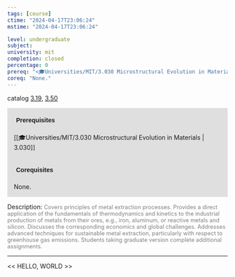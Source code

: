 ```yaml
---
tags: [course]
ctime: "2024-04-17T23:06:24"
mstime: "2024-04-17T23:06:24"

level: undergraduate
subject: 
university: mit
completion: closed
percentage: 0
prereq: "<🎓Universities/MIT/3.030 Microstructural Evolution in Materials>"
coreq: "None."
---
```


catalog [3.19](http://student.mit.edu/catalog/m3a.html#3.19), [3.50](http://student.mit.edu/catalog/m3b.html#3.50)

<span style="display: block; padding: 15px; background-color: rgb(100, 100, 100, 0.2);"><font id="m_prereq2953_0" style="display: block; font-family: Arial, sans-serif; font-weight: bold; padding: 5px">Prerequisites</font><br><span id="prereq2953_0">[[🎓Universities/MIT/3.030 Microstructural Evolution in Materials | 3.030]]</span></span>
<span style="display: block; padding: 15px; background-color: rgb(100, 100, 100, 0.2);"><font id="m_coreq2953_0" style="display: block; font-family: Arial, sans-serif; font-weight: bold; padding: 5px">Corequisites</font><br><span id="coreq2953_0">None.</span></span>

<font style="">Description:</font>
<font style="color: grey; font-size: 0.8rem;">Covers principles of metal extraction processes. Provides a direct application of the fundamentals of thermodynamics and kinetics to the industrial production of metals from their ores, e.g., iron, aluminum, or reactive metals and silicon. Discusses the corresponding economics and global challenges. Addresses advanced techniques for sustainable metal extraction, particularly with respect to greenhouse gas emissions. Students taking graduate version complete additional assignments.</font>



---

<< HELLO, WORLD >>

